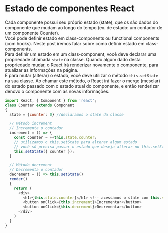 # Estado de componentes React

Cada componente possui seu próprio estado (state), que os são dados do componente que mudam ao longo do tempo (ex. de estado: um contador de um componente Counter).  
Você pode definir estado em class-components ou functional components (com hooks). Neste post iremos falar sobre como definir estado em class-components.  
Para definir um estado em um class-component, você deve declarar uma propriedade chamada `state` na classe. Quando algum dado desta propriedade mudar, o React irá renderizar novamente o componente, para atualizar as informações na página.  
E para mutar (alterar) o estado, você deve utilizar o método `this.setState` na sua classe. Ao chamar este método, o React irá fazer o merge (mesclar) do estado passado com o estado atual do componente, e então renderizar denovo o componente com as novas informações.  

```js
import React, { Component } from 'react';
class Counter extends Component 
{
  state = {counter: 0} //declaramos o state da classe

  // Método increment
  // Incrementa o contador
  increment = () => {
    const counter = ++this.state.counter;
    // utilizamos o this.setState para alterar algum estado
    // você só precisa passar o estado que deseja alterar no this.setState
    this.setState({ counter }); 
  }

  // Método decrement
  // Decrementa o contador
  decrement = () => this.setState()
  render()
  {
    return (
      <div>
        <h1>{this.state.counter}</h1> <!-- acessamos o state com this.state -->
        <button onClick={this.increment}>Incrementar</button>
        <button onClick={this.decrement}>Decrementar</button>
      </div>
    )
  }
}
```